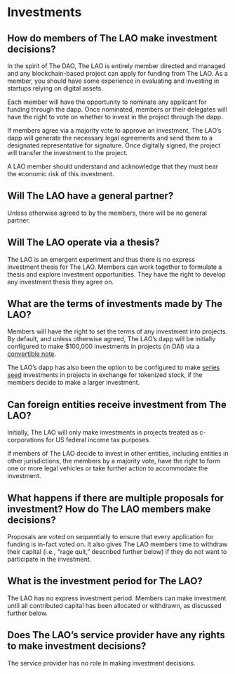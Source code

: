 # Investments

## How do members of The LAO make investment decisions?

In the spirit of The DAO, The LAO is entirely member directed and managed and any blockchain-based project can apply for funding from The LAO. As a member, you should have some experience in evaluating and investing in startups relying on digital assets.

Each member will have the opportunity to nominate any applicant for funding through the dapp. Once nominated, members or their delegates will have the right to vote on whether to invest in the project through the dapp.

If members agree via a majority vote to approve an investment, The LAO’s dapp will generate the necessary legal agreements and send them to a designated representative for signature. Once digitally signed, the project will transfer the investment to the project.

A LAO member should understand and acknowledge that they must bear the economic risk of this investment.

## Will The LAO have a general partner?

Unless otherwise agreed to by the members, there will be no general partner.

## Will The LAO operate via a thesis?

The LAO is an emergent experiment and thus there is no express investment thesis for The LAO. Members can work together to formulate a thesis and explore investment opportunities. They have the right to develop any investment thesis they agree on.

## What are the terms of investments made by The LAO?

Members will have the right to set the terms of any investment into projects. By default, and unless otherwise agreed, The LAO’s dapp will be initially configured to make \$100,000 investments in projects (in DAI) via a [convertible note](https://consensys.net/convertible-note/).

The LAO’s dapp has also been the option to be configured to make [series seed](http://seriesseed.com/) investments in projects in exchange for tokenized stock, if the members decide to make a larger investment.

## Can foreign entities receive investment from The LAO?

Initially, The LAO will only make investments in projects treated as c-corporations for US federal income tax purposes.

If members of The LAO decide to invest in other entities, including entities in other jurisdictions, the members by a majority vote, have the right to form one or more legal vehicles or take further action to accommodate the investment.

## What happens if there are multiple proposals for investment? How do The LAO members make decisions?

Proposals are voted on sequentially to ensure that every application for funding is in-fact voted on. It also gives The LAO members time to withdraw their capital (i.e., “rage quit,” described further below) if they do not want to participate in the investment.

## What is the investment period for The LAO?

The LAO has no express investment period. Members can make investment until all contributed capital has been allocated or withdrawn, as discussed further below.

## Does The LAO’s service provider have any rights to make investment decisions?

The service provider has no role in making investment decisions.

